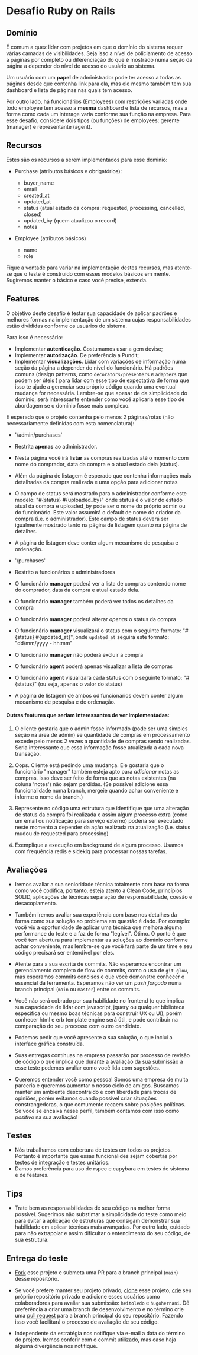# Desafio Ruby on Rails

## Domínio

É comum a quez lidar com projetos em que o domínio do sistema requer várias camadas de visibilidades. Seja isso a nível de policiamento de acesso a páginas por completo ou diferenciação do que é mostrado numa seção da página a depender do nível de acesso do usuário ao sistema.

Um usuário com um **papel** de administrador pode ter acesso a todas as páginas desde que contenha link para ela, mas ele mesmo também tem sua dashboard e lista de páginas nas quais tem acesso.

Por outro lado, há funcionários (Employees) com restrições variadas onde todo employee tem acesso a **mesma** dashboard e lista de recursos, mas a forma como cada um interage varia conforme sua função na empresa. Para esse desafio, considere dois tipos (ou funções) de employees: gerente (manager) e representante (agent).

## Recursos

Estes são os recursos a serem implementados para esse dominio:

* Purchase (atributos básicos e obrigatórios):
  * buyer_name
  * email
  * created_at
  * updated_at
  * status (atual estado da compra: requested, processing, cancelled, closed)
  * updated_by (quem atualizou o record)
  * notes

* Employee (atributos básicos)
  * name
  * role


Fique a vontade para variar na implementação destes recursos, mas atente-se que o teste é construído com esses modelos básicos em mente. Sugiremos manter o básico e caso você precise, extenda.

## Features

O objetivo deste desafio é testar sua capacidade de aplicar padrões e melhores formas na implementação de um sistema cujas responsabilidades estão divididas conforme os usuários do sistema.

Para isso é necessário:

* Implementar **autenticação**. Costumamos usar a gem devise;
* Implementar **autorização**. De preferência a Pundit;
* Implementar **visualizações**. Lidar com variações de informação numa seção da página a depender do nível do funcionário. Há padrões comuns (design patterns, como `decorators/presenters` e `adapters` que podem ser úteis ) para lidar com esse tipo de expectativa de forma que isso te ajude a gerenciar seu próprio código quando uma eventual mudança for necessária. Lembre-se que apesar de da simplicidade do domínio, será interessante entender como você aplicaria esse tipo de abordagem se o domínio fosse mais complexo.

É esperado que o projeto contenha pelo menos 2 páginas/rotas (não necessariamente definidas com esta nomenclatura):

* '/admin/purchases'
 * Restrita **apenas** ao administrador.
 * Nesta página você irá **listar** as compras realizadas até o momento com nome do comprador, data da compra e o atual estado dela (status).
 * Além da página de listagem é esperado que contenha informações mais detalhadas da compra realizada e uma opção para adicionar notas
 * O campo de status será mostrado para o administrador conforme este modelo: "#{status} #{uploaded_by}" onde status é o valor do estado atual da compra e uploaded_by pode ser o nome do próprio admin ou do funcionário. Este valor assumirá o default de nome do criador da compra (i.e. o administrador). Este campo de status deverá ser igualmente mostrado tanto na página de listagem quanto na página de detalhes.
 * A página de listagem deve conter algum mecanismo de pesquisa e ordenação.

* '/purchases'
 * Restrito a funcionários e administradores
 * O funcionário **manager** poderá ver a lista de compras contendo nome do comprador, data da compra e atual estado dela.
 * O funcionário **manager** também poderá ver todos os detalhes da compra
 * O funcionário **manager** poderá alterar *apenas* o status da compra
 * O funcionário **manager** visualizará o status com o seguinte formato: "#{status} #{updated_at}", onde `updated_at` seguirá este formato: "dd/mm/yyyy - hh:mm"
 * O funcionário **manager** não poderá excluir a compra
 * O funcionário **agent** poderá apenas visualizar a lista de compras
 * O funcionário **agent** visualizará cada status com o seguinte formato: "#{status}" (ou seja, apenas o valor do status)
 * A página de listagem de ambos od funcionários devem conter algum mecanismo de pesquisa e de ordenação.

#### Outras features que seriam interessantes de ver implementadas:

1. O cliente gostaria que o admin fosse informado (pode ser uma simples seção na área de admin) se quantidade de compras em processamento excede pelo menos 2 vezes a quantidade de compras sendo realizadas. Seria interessante que essa informação fosse atualizada a cada nova transação.

2. Oops. Cliente está pedindo uma mudança. Ele gostaria que o funcionário "manager" também esteja apto para *adicionar* notas as compras. Isso deve ser feito de forma que as notas existentes (na coluna 'notes') não sejam perdidas. (Se possível adicione essa funcionalidade numa branch, mergeie quando achar conveniente e informe o nome da branch.)

3. Represente no código uma estrutura que identifique que uma alteração de status da compra foi realizada e assim algum processo extra (como um email ou notificação para serviço externo) poderia ser executado neste momento a depender da ação realizada na atualização (i.e. status mudou de requested para processing)

4. Exemplique a execução em background de algum processo. Usamos com frequência redis e sidekiq para processar nossas tarefas.


## Avaliações

* Iremos avaliar a sua senioridade técnica totalmente com base na forma como você codifica, portanto, esteja atento a Clean Code, princípios SOLID, aplicações de técnicas separação de responsabilidade, coesão e desacoplamento.

* Também iremos avaliar sua experiência com base nos detalhes da forma como sua solução ao problema em questão é dado. Por exemplo: você viu a oportunidade de aplicar uma técnica que melhora alguma performance do teste e a faz de forma "legível". Ótimo. O ponto é que vocẽ tem abertura para implementar as soluções ao domínio conforme achar conveniente, mas lembre-se que você fará parte de um time e seu código precisará ser entendível por eles.

* Atente para a sua escrita de commits. Não esperamos encontrar um gerenciamento completo de flow de commits, como o uso de `git glow`, mas esperamos commits concisos e que você demonstre conhecer o essencial da ferramenta. Esperamos não ver um *push forçado* numa branch principal (`main` ou `master`) entre os commits.

* Você não será cobrado por sua habilidade no frontend (o que implica sua capacidade de lidar com javascript, jquery ou qualquer biblioteca específica ou mesmo boas técnicas para construir UX ou UI), porém conhecer html e erb template engine será útil, e pode contribuir na comparação do seu processo com outro candidato.

 * Podemos pedir que você apresente a sua solução, o que inclui a interface gráfica construída.

* Suas entregas contínuas na empresa passarão por processo de revisão de código o que implica que durante a avaliação da sua submissão a esse teste podemos avaliar como você lida com sugestões.

* Queremos entender você como pessoa! Somos uma empresa de muita parceria e queremos aumentar o nosso ciclo de amigos. Buscamos manter um ambiente descontraído e com liberdade para trocas de opiniões, porém evitamos quando possível criar situações constrangedoras, o que comumente recaem sobre posições políticas. Se vocẽ se encaixa nesse perfil, também contamos com isso como *positivo* na sua avaliação!

## Testes

* Nós trabalhamos com cobertura de testes em todos os projetos. Portanto é importante que essas funcionalides sejam cobertas por testes de integração e testes unitários.
* Damos preferência para uso de rspec e capybara em testes de sistema e de features.

## Tips

* Trate bem as responsabilidades de seu código na melhor forma possível. Sugerimos não substimar a simplicidade do teste como meio para evitar a aplicação de estruturas que consigam demonstrar sua habilidade em aplicar técnicas mais avançadas. Por outro lado, cuidado para não extrapolar e assim dificultar o entendimento do seu código, de sua estrutura.


## Entrega do teste

- [Fork](https://docs.github.com/en/github/getting-started-with-github/quickstart/fork-a-repo) esse projeto e submeta uma PR para a branch principal (`main`) desse repositório.

- Se você prefere manter seu projeto privado, [clone](https://docs.github.com/en/github/creating-cloning-and-archiving-repositories/cloning-a-repository-from-github/cloning-a-repository) esse projeto, [crie](https://docs.github.com/en/get-started/quickstart/create-a-repo) seu próprio repositório privado e adicione esses usuários como colaboradores para avaliar sua submissão: `heitoledo` e `hugohernani`. Dê preferẽncia a criar uma branch de desenvolvimento e no término crie uma [pull request](https://docs.github.com/en/github/collaborating-with-pull-requests/proposing-changes-to-your-work-with-pull-requests/about-pull-requests) para a branch principal do seu repositório. Fazendo isso você facilitará o processo de avaliação de seu código.

- Independente da estratégia nos notifique via e-mail a data do término do projeto. Iremos conferir com o commit utilizado, mas caso haja alguma divergência nos notifique.
